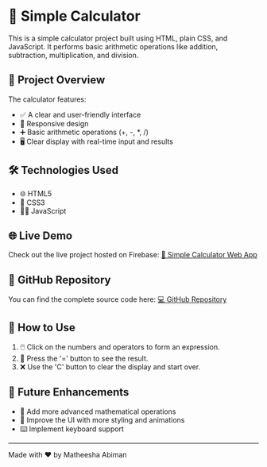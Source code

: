 # 🧮 Simple Calculator

This is a simple calculator project built using HTML, plain CSS, and JavaScript. It performs basic arithmetic operations like addition, subtraction, multiplication, and division.

## 🌟 Project Overview

The calculator features:
- ✅ A clear and user-friendly interface
- 📱 Responsive design
- ➕ Basic arithmetic operations (+, -, *, /)
- 🖥️ Clear display with real-time input and results

## 🛠 Technologies Used
- 🌐 HTML5
- 🎨 CSS3
- 🧑‍💻 JavaScript

## 🌐 Live Demo
Check out the live project hosted on Firebase:
[🚀 Simple Calculator Web App](https://simple-calculator-80a34.web.app/)

## 📂 GitHub Repository
You can find the complete source code here:
[💻 GitHub Repository](https://github.com/Matheesha-Abiman/Simple-Calculator.git)

## 📝 How to Use
1. 🖱️ Click on the numbers and operators to form an expression.
2. 🟰 Press the '=' button to see the result.
3. ❌ Use the 'C' button to clear the display and start over.

## 🚀 Future Enhancements
- 🧠 Add more advanced mathematical operations
- 💅 Improve the UI with more styling and animations
- ⌨️ Implement keyboard support

---
Made with ❤️ by Matheesha Abiman

